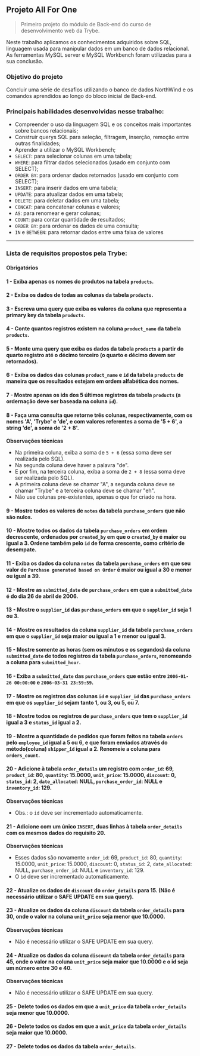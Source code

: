 ## Projeto All For One

> Primeiro projeto do módulo de Back-end do curso de desenvolvimento web da Trybe.

Neste trabalho aplicamos os conhecimentos adquiridos sobre SQL, linguagem usada para manipular dados em um banco de dados relacional.
As ferramentas MySQL server e MySQL Workbench foram utilizadas para a sua conclusão.

### Objetivo do projeto

Concluir uma série de desafios utilizando o banco de dados NorthWind e os comandos aprendidos ao longo do bloco inicial de Back-end.

### Principais habilidades desenvolvidas nesse trabalho:

  - Compreender o uso da linguagem SQL e os conceitos mais importantes sobre bancos relacionais;
  - Construir querys SQL para seleção, filtragem, inserção, remoção entre outras finalidades;
  - Aprender a utilizar o MySQL Workbench;
 - `SELECT`: para selecionar colunas em uma tabela;
 - `WHERE`: para filtrar dados selecionados (usado em conjunto com SELECT);
 - `ORDER BY`: para ordenar dados retornados (usado em conjunto com SELECT);
 - `INSERT`: para inserir dados em uma tabela;
 - `UPDATE`: para atualizar dados em uma tabela;
 - `DELETE`: para deletar dados em uma tabela;
 - `CONCAT`: para concatenar colunas e valores;
 - `AS`: para renomear e gerar colunas;
 - `COUNT`: para contar quantidade de resultados; 
 - `ORDER BY`: para ordenar os dados de uma consulta;
 - `IN` e `BETWEEN`: para retornar dados entre uma faixa de valores 

---

### Lista de requisitos propostos pela Trybe:

#### Obrigatórios

#### 1 - Exiba apenas os nomes do produtos na tabela `products`.
#### 2 - Exiba os dados de todas as colunas da tabela `products`.
#### 3 - Escreva uma query que exiba os valores da coluna que representa a primary key da tabela `products`.
#### 4 - Conte quantos registros existem na coluna `product_name` da tabela `products`.
#### 5 - Monte uma query que exiba os dados da tabela `products` a partir do quarto registro até o décimo terceiro (o quarto e décimo devem ser retornados).
#### 6 - Exiba os dados das colunas `product_name` e `id` da tabela `products` de maneira que os resultados estejam em ordem alfabética dos nomes.
#### 7 - Mostre apenas os ids dos 5 últimos registros da tabela `products` (a ordernação deve ser baseada na coluna `id`).
#### 8 - Faça uma consulta que retorne três colunas, respectivamente, com os nomes 'A', 'Trybe' e 'de', e com valores referentes a soma de '5 + 6', a string 'de', a soma de '2 + 8'. 

**Observações técnicas**
 - Na primeira coluna, exiba a soma de `5 + 6` (essa soma deve ser realizada pelo SQL). 
 - Na segunda coluna deve haver a palavra \"de\". 
 - E por fim, na terceira coluna, exiba a soma de `2 + 8` (essa soma deve ser realizada pelo SQL). 
 - A primeira coluna deve se chamar \"A\", a segunda coluna deve se chamar \"Trybe\" e a terceira coluna deve se chamar \"eh\". 
 - Não use colunas pre-existentes, apenas o que for criado na hora.

#### 9 - Mostre todos os valores de `notes` da tabela `purchase_orders` que não são nulos.
#### 10 - Mostre todos os dados da tabela `purchase_orders` em ordem decrescente, ordenados por `created_by` em que o `created_by` é maior ou igual a 3. Ordene também pelo `id` de forma crescente, como critério de desempate.
#### 11 - Exiba os dados da coluna `notes` da tabela `purchase_orders` em que seu valor de `Purchase generated based on Order` é maior ou igual a 30 e menor ou igual a 39.
#### 12 - Mostre as `submitted_date` de `purchase_orders` em que a `submitted_date` é do dia 26 de abril de 2006.
#### 13 - Mostre o `supplier_id` das `purchase_orders` em que o `supplier_id` seja 1 ou 3.
#### 14 - Mostre os resultados da coluna `supplier_id` da tabela `purchase_orders` em que o `supplier_id` seja maior ou igual a 1 e menor ou igual 3.
#### 15 - Mostre somente as horas (sem os minutos e os segundos) da coluna `submitted_date` de todos registros da tabela `purchase_orders`, renomeando a coluna para `submitted_hour`.
#### 16 - Exiba a `submitted_date` das `purchase_orders` que estão entre `2006-01-26 00:00:00` e `2006-03-31 23:59:59`.
#### 17 - Mostre os registros das colunas `id` e `supplier_id` das `purchase_orders` em que os `supplier_id` sejam tanto 1, ou 3, ou 5, ou 7.
#### 18 - Mostre todos os registros de `purchase_orders` que tem o `supplier_id` igual a 3 e `status_id` igual a 2.
#### 19 - Mostre a quantidade de pedidos que foram feitos na tabela `orders` pelo `employee_id` igual a 5 ou 6, e que foram enviados através do método(coluna) `shipper_id` igual a 2. Renomeie a coluna para `orders_count`.
#### 20 - Adicione à tabela `order_details` um registro com `order_id`: 69, `product_id`: 80, `quantity`: 15.0000, `unit_price`: 15.0000, `discount`: 0, `status_id`: 2, `date_allocated`: NULL, `purchase_order_id`: NULL e `inventory_id`: 129.

**Observações técnicas**
 - Obs.: o `id` deve ser incrementado automaticamente.

#### 21 - Adicione com um único `INSERT`, duas linhas à tabela `order_details` com os mesmos dados do requisito 20.

**Observações técnicas**
 - Esses dados são novamente `order_id`: 69, `product_id`: 80, `quantity`: 15.0000, `unit_price`: 15.0000, `discount`: 0, `status_id`: 2, `date_allocated`: NULL, `purchase_order_id`: NULL e `inventory_id`: 129.
 - O `ìd` deve ser incrementado automaticamente.

#### 22 - Atualize os dados de `discount` do `order_details` para 15. (Não é necessário utilizar o SAFE UPDATE em sua query).
#### 23 - Atualize os dados da coluna `discount` da tabela `order_details` para 30, onde o valor na coluna `unit_price` seja menor que 10.0000.

**Observações técnicas**
 - Não é necessário utilizar o SAFE UPDATE em sua query.

#### 24 - Atualize os dados da coluna `discount` da tabela `order_details` para 45, onde o valor na coluna `unit_price` seja maior que 10.0000 e o id seja um número entre 30 e 40.

**Observações técnicas**
 - Não é necessário utilizar o SAFE UPDATE em sua query.

#### 25 - Delete todos os dados em que a `unit_price` da tabela `order_details` seja menor que 10.0000.
#### 26 - Delete todos os dados em que a `unit_price` da tabela `order_details` seja maior que 10.0000.
#### 27 - Delete todos os dados da tabela `order_details`.
